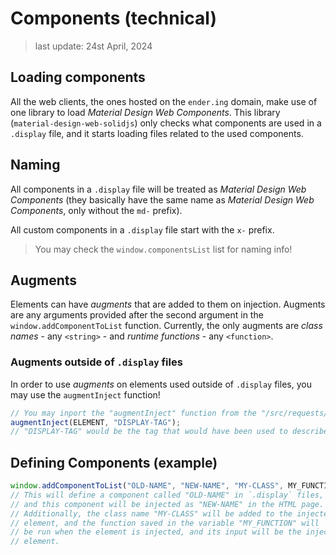 # Components (technical)

> last update: 24st April, 2024

## Loading components

All the web clients, the ones hosted on the `ender.ing` domain, make use of one library to load *Material Design Web Components*. This library (`material-design-web-solidjs`) only checks what components are used in a `.display` file, and it starts loading files related to the used components.

## Naming

All components in a `.display` file will be treated as *Material Design Web Components* (they basically have the same name as *Material Design Web Components*, only without the `md-` prefix).

All custom components in a `.display` file start with the `x-` prefix.

> You may check the `window.componentsList` list for naming info!

## Augments

Elements can have *augments* that are added to them on injection. Augments are any arguments provided after the second argument in the `window.addComponentToList` function. Currently, the only augments are *class names* - any `<string>` - and *runtime functions* - any `<function>`.

### Augments outside of `.display` files

In order to use *augments* on elements used outside of `.display` files, you may use the `augmentInject` function!

```javascript
// You may inport the "augmentInject" function from the "/src/requests/process.jsx" file
augmentInject(ELEMENT, "DISPLAY-TAG");
// "DISPLAY-TAG" would be the tag that would have been used to describe the element inside .display files
```

## Defining Components (example)

```javascript
window.addComponentToList("OLD-NAME", "NEW-NAME", "MY-CLASS", MY_FUNCTION);
// This will define a component called "OLD-NAME" in `.display` files,
// and this component will be injected as "NEW-NAME" in the HTML page.
// Additionally, the class name "MY-CLASS" will be added to the injected
// element, and the function saved in the variable "MY_FUNCTION" will
// be run when the element is injected, and its input will be the injected
// element.
```

